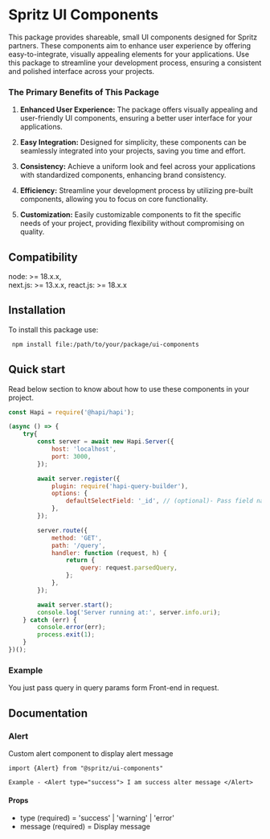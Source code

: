 # Spritz UI Components

This package provides shareable, small UI components designed for Spritz partners. These components aim to enhance user experience by offering easy-to-integrate, visually appealing elements for your applications. Use this package to streamline your development process, ensuring a consistent and polished interface across your projects.

### The Primary Benefits of This Package

1. **Enhanced User Experience:** The package offers visually appealing and user-friendly UI components, ensuring a better user interface for your applications.

2. **Easy Integration:** Designed for simplicity, these components can be seamlessly integrated into your projects, saving you time and effort.

3. **Consistency:** Achieve a uniform look and feel across your applications with standardized components, enhancing brand consistency.

4. **Efficiency:** Streamline your development process by utilizing pre-built components, allowing you to focus on core functionality.

5. **Customization:** Easily customizable components to fit the specific needs of your project, providing flexibility without compromising on quality.

## Compatibility

node: >= 18.x.x,  
next.js: >= 13.x.x,
react.js: >= 18.x.x

## Installation

To install this package use:

```bash
 npm install file:/path/to/your/package/ui-components
```

## Quick start

Read below section to know about how to use these components in your project.

```Javascript
const Hapi = require('@hapi/hapi');

(async () => {
    try{
        const server = await new Hapi.Server({
            host: 'localhost',
            port: 3000,
        });

        await server.register({
            plugin: require('hapi-query-builder'),
            options: {
                defaultSelectField: '_id', // (optional)- Pass field name for default select if $select is empty
            },
        });

        server.route({
            method: 'GET',
            path: '/query',
            handler: function (request, h) {
                return {
                    query: request.parsedQuery,
                };
            },
        });

        await server.start();
        console.log('Server running at:', server.info.uri);
    } catch (err) {
        console.error(err);
        process.exit(1);
    }
})();
```

### Example

You just pass query in query params form Front-end in request.

## Documentation

### Alert

Custom alert component to display alert message

```
import {Alert} from "@spritz/ui-components"

Example - <Alert type="success"> I am success alter message </Alert>
```

#### Props

- type (required) = 'success' | 'warning' | 'error'
- message (required) = Display message
